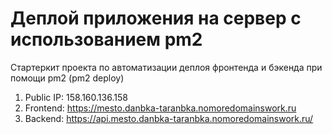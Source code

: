 # Деплой приложения на сервер с использованием pm2

Стартеркит проекта по автоматизации деплоя фронтенда и бэкенда при помощи pm2 (pm2 deploy)

1) Public IP: 158.160.136.158
2) Frontend: https://mesto.danbka-taranbka.nomoredomainswork.ru
3) Backend: https://api.mesto.danbka-taranbka.nomoredomainswork.ru/
